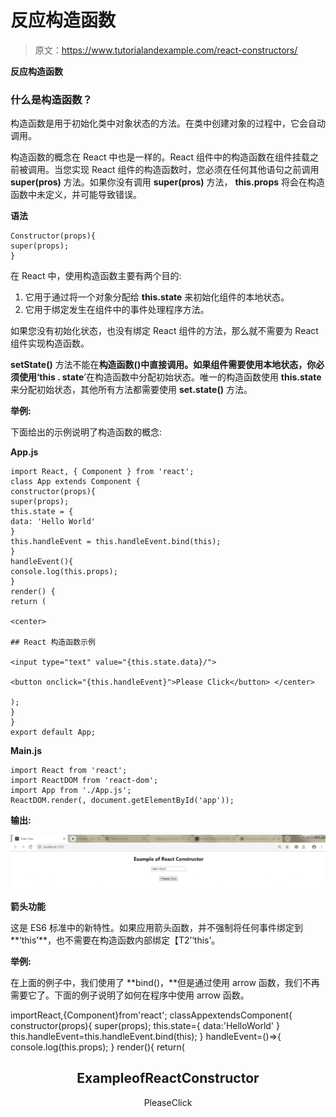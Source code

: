 # 反应构造函数

> 原文：<https://www.tutorialandexample.com/react-constructors/>

**反应构造函数**

### 什么是构造函数？

构造函数是用于初始化类中对象状态的方法。在类中创建对象的过程中，它会自动调用。

构造函数的概念在 React 中也是一样的。React 组件中的构造函数在组件挂载之前被调用。当您实现 React 组件的构造函数时，您必须在任何其他语句之前调用 **super(pros)** 方法。如果你没有调用 **super(pros)** 方法， **this.props** 将会在构造函数中未定义，并可能导致错误。

**语法**

```
Constructor(props){
super(props);
}
```

在 React 中，使用构造函数主要有两个目的:

1.  它用于通过将一个对象分配给 **this.state** 来初始化组件的本地状态。
2.  它用于绑定发生在组件中的事件处理程序方法。

如果您没有初始化状态，也没有绑定 React 组件的方法，那么就不需要为 React 组件实现构造函数。

**setState()** 方法不能在**构造函数()中直接调用。**如果组件需要使用本地状态，你必须使用**‘this . state**’在构造函数中分配初始状态。唯一的构造函数使用 **this.state** 来分配初始状态，其他所有方法都需要使用 **set.state()** 方法。

**举例:**

下面给出的示例说明了构造函数的概念:

**App.js**

```
import React, { Component } from 'react'; 
class App extends Component { 
constructor(props){ 
super(props); 
this.state = { 
data: 'Hello World' 
} 
this.handleEvent = this.handleEvent.bind(this);  
} 
handleEvent(){ 
console.log(this.props); 
} 
render() { 
return ( 

<center>

## React 构造函数示例

<input type="text" value="{this.state.data}/"> 

<button onclick="{this.handleEvent}">Please Click</button> </center>

); 
} 
}  
export default App; 
```

**Main.js**

```
import React from 'react'; 
import ReactDOM from 'react-dom'; 
import App from './App.js'; 
ReactDOM.render(, document.getElementById('app'));  
```

**输出:**

![Example of React Constructor](img/ae44910297ca378fa4c08d2993062d5d.png)

**箭头功能**

这是 ES6 标准中的新特性。如果应用箭头函数，并不强制将任何事件绑定到**‘this’**，也不需要在构造函数内部绑定【T2’‘this’。

**举例:**

在上面的例子中，我们使用了 **bind()，**但是通过使用 arrow 函数，我们不再需要它了。下面的例子说明了如何在程序中使用 arrow 函数。

<preclass>importReact,{Component}from'react'; classAppextendsComponent{ constructor(props){ super(props); this.state={ data:'HelloWorld' } this.handleEvent=this.handleEvent.bind(this); } handleEvent=()=>{ console.log(this.props); } render(){ return( <divclassname><center>

## ExampleofReactConstructor

 <inputtype><buttononclick>PleaseClick</buttononclick></inputtype></center></divclassname></preclass>